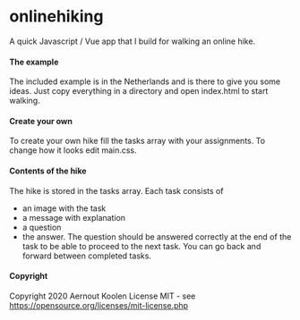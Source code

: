 # onlinehiking
A quick Javascript / Vue app that I build for walking an online hike.

#### The example
The included example is in the Netherlands and is there to give you some ideas.
Just copy everything in a directory and open index.html to start walking.

#### Create your own
To create your own hike fill the tasks array with your assignments.
To change how it looks edit main.css.

#### Contents of the hike
The hike is stored in the tasks array. Each task consists of
- an image with the task
- a message with explanation
- a question
- the answer.
The question should be answered correctly at the end of the task to be able to proceed
to the next task. You can go back and forward between completed tasks.

#### Copyright
Copyright 2020 Aernout Koolen
License MIT - see https://opensource.org/licenses/mit-license.php
